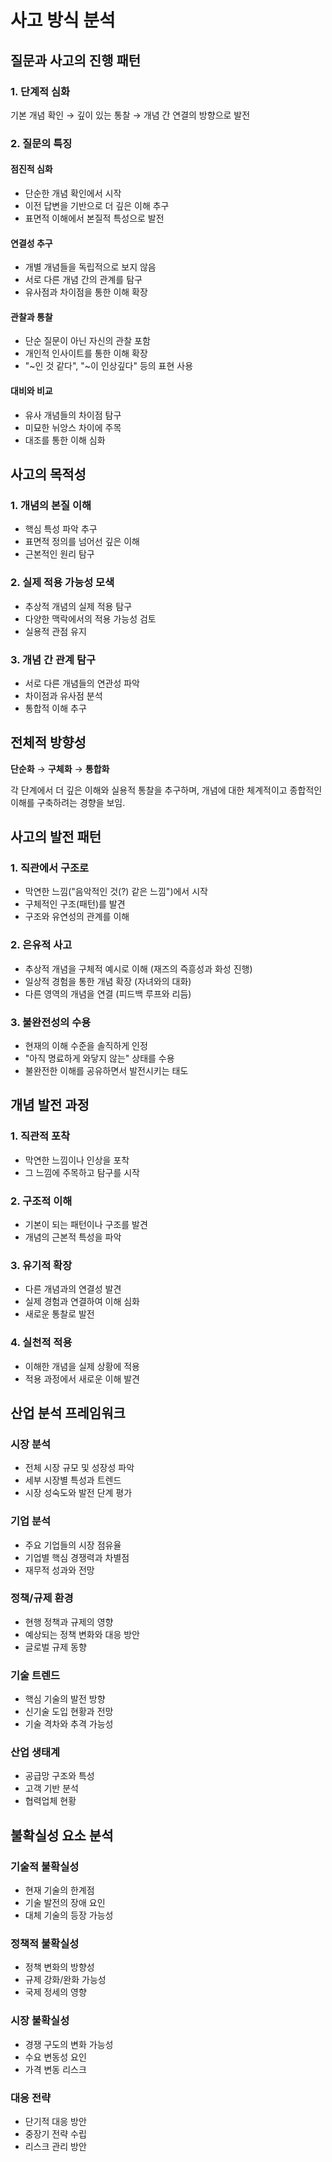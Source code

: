 # 사고 방식 분석

## 질문과 사고의 진행 패턴

### 1. 단계적 심화
기본 개념 확인 → 깊이 있는 통찰 → 개념 간 연결의 방향으로 발전 

### 2. 질문의 특징

#### 점진적 심화
- 단순한 개념 확인에서 시작
- 이전 답변을 기반으로 더 깊은 이해 추구
- 표면적 이해에서 본질적 특성으로 발전

#### 연결성 추구
- 개별 개념들을 독립적으로 보지 않음
- 서로 다른 개념 간의 관계를 탐구
- 유사점과 차이점을 통한 이해 확장

#### 관찰과 통찰
- 단순 질문이 아닌 자신의 관찰 포함
- 개인적 인사이트를 통한 이해 확장
- "~인 것 같다", "~이 인상깊다" 등의 표현 사용

#### 대비와 비교
- 유사 개념들의 차이점 탐구
- 미묘한 뉘앙스 차이에 주목
- 대조를 통한 이해 심화

## 사고의 목적성

### 1. 개념의 본질 이해
- 핵심 특성 파악 추구
- 표면적 정의를 넘어선 깊은 이해
- 근본적인 원리 탐구

### 2. 실제 적용 가능성 모색
- 추상적 개념의 실제 적용 탐구
- 다양한 맥락에서의 적용 가능성 검토
- 실용적 관점 유지

### 3. 개념 간 관계 탐구
- 서로 다른 개념들의 연관성 파악
- 차이점과 유사점 분석
- 통합적 이해 추구

## 전체적 방향성

**단순화** → **구체화** → **통합화**

각 단계에서 더 깊은 이해와 실용적 통찰을 추구하며, 개념에 대한 체계적이고 종합적인 이해를 구축하려는 경향을 보임.

## 사고의 발전 패턴

### 1. 직관에서 구조로
- 막연한 느낌("음악적인 것(?) 같은 느낌")에서 시작
- 구체적인 구조(패턴)를 발견
- 구조와 유연성의 관계를 이해

### 2. 은유적 사고
- 추상적 개념을 구체적 예시로 이해 (재즈의 즉흥성과 화성 진행)
- 일상적 경험을 통한 개념 확장 (자녀와의 대화)
- 다른 영역의 개념을 연결 (피드백 루프와 리듬)

### 3. 불완전성의 수용
- 현재의 이해 수준을 솔직하게 인정
- "아직 명료하게 와닿지 않는" 상태를 수용
- 불완전한 이해를 공유하면서 발전시키는 태도

## 개념 발전 과정

### 1. 직관적 포착
- 막연한 느낌이나 인상을 포착
- 그 느낌에 주목하고 탐구를 시작

### 2. 구조적 이해
- 기본이 되는 패턴이나 구조를 발견
- 개념의 근본적 특성을 파악

### 3. 유기적 확장
- 다른 개념과의 연결성 발견
- 실제 경험과 연결하여 이해 심화
- 새로운 통찰로 발전

### 4. 실천적 적용
- 이해한 개념을 실제 상황에 적용
- 적용 과정에서 새로운 이해 발견

## 산업 분석 프레임워크

### 시장 분석
- 전체 시장 규모 및 성장성 파악
- 세부 시장별 특성과 트렌드
- 시장 성숙도와 발전 단계 평가

### 기업 분석
- 주요 기업들의 시장 점유율
- 기업별 핵심 경쟁력과 차별점
- 재무적 성과와 전망

### 정책/규제 환경
- 현행 정책과 규제의 영향
- 예상되는 정책 변화와 대응 방안
- 글로벌 규제 동향

### 기술 트렌드
- 핵심 기술의 발전 방향
- 신기술 도입 현황과 전망
- 기술 격차와 추격 가능성

### 산업 생태계
- 공급망 구조와 특성
- 고객 기반 분석
- 협력업체 현황

## 불확실성 요소 분석

### 기술적 불확실성
- 현재 기술의 한계점
- 기술 발전의 장애 요인
- 대체 기술의 등장 가능성

### 정책적 불확실성
- 정책 변화의 방향성
- 규제 강화/완화 가능성
- 국제 정세의 영향

### 시장 불확실성
- 경쟁 구도의 변화 가능성
- 수요 변동성 요인
- 가격 변동 리스크

### 대응 전략
- 단기적 대응 방안
- 중장기 전략 수립
- 리스크 관리 방안
